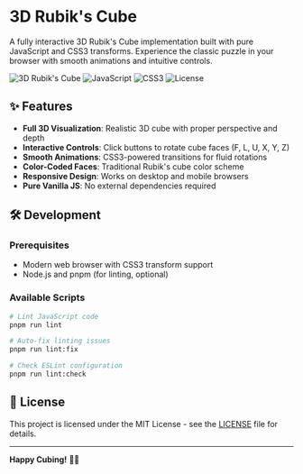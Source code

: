 # 3D Rubik's Cube

A fully interactive 3D Rubik's Cube implementation built with pure JavaScript and CSS3 transforms. Experience the classic puzzle in your browser with smooth animations and intuitive controls.

![3D Rubik's Cube](https://img.shields.io/badge/3D-Rubik's%20Cube-brightgreen)
![JavaScript](https://img.shields.io/badge/JavaScript-ES5-yellow)
![CSS3](https://img.shields.io/badge/CSS3-Transforms-blue)
![License](https://img.shields.io/badge/License-MIT-green)

## ✨ Features

- **Full 3D Visualization**: Realistic 3D cube with proper perspective and depth
- **Interactive Controls**: Click buttons to rotate cube faces (F, L, U, X, Y, Z)
- **Smooth Animations**: CSS3-powered transitions for fluid rotations
- **Color-Coded Faces**: Traditional Rubik's cube color scheme
- **Responsive Design**: Works on desktop and mobile browsers
- **Pure Vanilla JS**: No external dependencies required


## 🛠️ Development

### Prerequisites
- Modern web browser with CSS3 transform support
- Node.js and pnpm (for linting, optional)

### Available Scripts
```bash
# Lint JavaScript code
pnpm run lint

# Auto-fix linting issues
pnpm run lint:fix

# Check ESLint configuration
pnpm run lint:check
```



## 📝 License

This project is licensed under the MIT License - see the [LICENSE](LICENSE) file for details.


---

**Happy Cubing!** 🎲✨